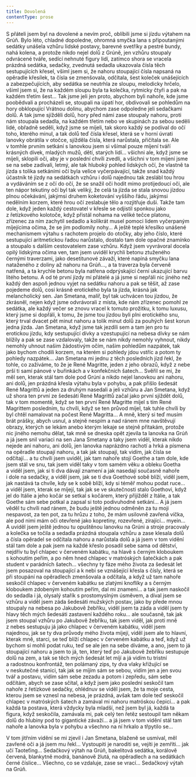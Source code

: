 ```yaml
---
title: Dovolená
contentType: prose
---
```


<section>

S přáteli jsem byl na dovolené a nevím proč, oblíbili jsme si jízdu výtahem na Grúň. Bylo léto, chladné dopoledne, ohromná smyčka lana s připoutanými sedátky unášela vzhůru lidské postavy, barevné svetříky a pestré bundy, nahá kolena, a protože nikdo nejel dolů z Grúně, jen vzhůru stoupaly odvrácené tváře, sedící nehnuté figury lidí, zatímco shora se vracela prázdná sedátka, sedačky, zvednutá sedadla ukazovala čísla těch sestupujících křesel, všiml jsem si, že nahoru stoupající čísla napsaná na opěradle křesílek, ta čísla se zmenšovala, odčítala, šest koleček unášejících a zabezpečujících, aby sedátka se neutrhla ze sloupu, melodicky hrčelo, všiml jsem si, že na každém sloupu byla ta kolečka, rytmicky čtyři a pak na každém třetím šest… Tak jsme jeli jen proto, abychom byli nahoře, kde jsme poobědvali a procházeli se, stoupali na úpatí hor, obdivovali se pohledům na hory obklopující Vrátnou dolinu, abychom zase odpoledne jeli sedačkami dolů. A tak jsme sjížděli dolů, hory před námi zase stoupaly nahoru, proti nám stoupala sedadla, na každém třetím nebo ve skupinách za sebou seděli lidé, obřadně seděli, když jsme se míjeli, tak skoro každý se podíval do očí toho, kterého minul, a tak dolů teď čísla křesel, která se v horní úvrati lanovky obrátila v otočce, sjížděla čísla, která narůstala, přičítala se. Ale v tomhle prvním setkání s lanovkou jsem si všímal pouze míjení tváří krásných dívek, mladých mužů, dětí, starých lidí… všichni ale, když jsme se míjeli, sklopili oči, aby je v poslední chvíli zvedli, a všichni v tom míjení jsme se na sebe zadívali, letmý, ale tak hluboký pohled lidských očí, že vlastně ta jízda s tolika setkáními očí byla velice vyčerpávající, takže snad každý účastník té jízdy na sedátkách vzhůru i dolů najednou tak zeslábl tou hrou a vydáváním se z očí do očí, že se snažil oči hodit mimo protijedoucí oči, ale ten nápor tekutiny očí byl tak veliký, že celá ta jízda se stala snovou jízdou plnou očekávání, jakýmsi druhem koketování vyššího řádu, jakýmsi nedělním korzem, které hrou očí zeslabuje tělo a rozjitřuje duši. Takže tam dole, když jeden každý cestovatel v křesle se odjistil sponkou jako z řetízkového kolotoče, když přistál nohama na veliké tečce platonu, zřízenec za ním zachytil sedadlo a kolikrát musel pomoci lidem vyčerpaným míjejícíma očima, že se jim podlomily nohy… A ještě teplé křesílko unášené mechanismem výtahu s rachotem projelo do otočky, aby jeho číslo, které sestupující aritmetickou řadou narůstalo, dostalo tam dole opačné znamínko a stoupalo s dalším cestovatelem zase vzhůru. Když jsem vyvrávoral docela opilý lidskýma očima ven, tam jsem uviděl krychli betonu ztuženého černými traverzami, jako desetitunové závaží, které napíná smyčku lana nataženého z doliny až nahoru na Grúň…, a ta traverza byla červeně natřená, a ta krychle betonu byla natřena odprýskající černí ukazující barvu litého betonu. A od té první jízdy mí přátelé a já jsme si nepřáli nic jiného než každý den aspoň jednou vyjet na sedátku nahoru a pak se těšit, až zase pojedeme dolů, cosi krásně erotického byla ta jízda, krásná jak melancholický sen. Jan Smetana, malíř, byl tak uchvácen tou jízdou, že zkrásněl, nejen když jsme odvrávorali z místa, kde nám zřízenec pomohl ze sedátka, ale každý večer se znovu vracel k tomuto prožitku, k tomu luxusu, který jsme si dopřáli, k tomu, že jsme tou jízdou byli plni erotického snu, který trval dvacet pět minut nahoru a tolik minut dolů za pouhých šest korun jedna jízda. Jan Smetana, když jsme tak jezdili sem a tam jen pro tu erotickou jízdu, kdy sestupující dívky a vzestupující na nebesa dívky se nám blížily a pak se zase vzdalovaly, takže se nám nikdy nemohly vyhnout, nikdy nemohly uhnout našim žádostivým očím, našim pohledům nazpátek, tak jako bychom chodili korzem, na kterém si pohledy jdou vstříc a potom ty pohledy nazpátek… Jan Smetana mi jednu z těch posledních jízd řekl, že tohle, co zažíváme, to že je René Magritte, jeden z jeho obrazů, když z nebe prší ti samí pánové v buřinkách a v konfekčních šatech… Svěřil se mi, že měl sen, kterak stál tam dole pod Grúní a nikdo nejel lanovkou ani nahoru, ani dolů, jen prázdná křesla výtahu byla v pohybu, a pak přišlo šedesát René Magrittů a jeden za druhým nasedali a jeli vzhůru a Jan Smetana, když už shora ten první ze šedesáti René Magrittů začal jako první sjíždět dolů, tak v tom momentě, když se ten první René Magritte míjel s tím René Magrittem posledním, tu chvíli, když se ten průvod míjel, tak tuhle chvíli by byl chtěl namalovat na počest René Magritta… A mně, který si teď musím brát prášky, abych usnul, a stejně nespím a nad ránem mne navštěvují obrazy, kterých se lekám anebo kterým lekaje se stejně přitakám, protože nic jiného nemohu dělat, tak mně se dneska opět zjevila ta lanovka na Grúň a já jsem snil variaci na sen Jana Smetany a taky jsem viděl, kterak nikdo nejede ani nahoru, ani dolů, jen lanovka naprázdno rachotí a hrká a písmena na opěradle stoupají nahoru, a tak jak stoupají, tak vidím, jak čísla se odčítají… a tu chvíli jsem uviděl, jak tam nahoře stojí Goethe a tam dole, kde jsem stál ve snu, tak jsem viděl taky v tom samém věku a obleku Goetha a viděl jsem, jak si ti dva dávají znamení a jak nasedají současně nahoře i dole na sedačky, a viděl jsem, jak se ti dva Goethové sobě blíží, viděl jsem, jak nastává ta chvíle, kdy se k sobě blíží, kdy si téměř mohou podat ruce… a viděl jsem, kterak se míjejí, tak jak se ve skutečnosti stalo Goethovi, když jel do Itálie a jeho kočár se setkal s kočárem, který přijížděl z Itálie, a tak Goethe sám sebe potkal a zapsal si toto podivuhodné setkání… A já jsem věděl tu chvíli nad ránem, že budu ještě jednou odměněn za tu moji nespavost, za ten pot, za tu hrůzu z toho, že mám usilovně zavřená víčka, ale pod nimi mám oči otevřené jako kopretiny, rozevřené, zírající… myein… A uviděl jsem ještě jednou tu opuštěnou lanovku na Grúni a stroje pracovaly a kolečka se točila a sedadla prázdná stoupala vzhůru a zase klesala dolů a čísla opěradel se odčítala nahoru a narůstala dolů a já jsem v tom vidění stál tam dole a pak jsem na každé křeslo posadil sebe sama od dětství, nejdřív tu byl chlapec v červeném kabátku, na hlavě s černým kloboukem s kohoutím peřím, a po něm hned chlapec v matróských šatečkách a pak student v parádních šatech… všechny ty fáze mého života za šedesát let jsem posazoval na stoupající a k nebi se vznášející křesla s čísly, která se při stoupání na opěradlech zmenšovala a odčítala, a když už tam nahoře seskočil chlapec v červeném kabátku se zlatými knoflíky a s černým kloboukem zdobeným kohoutím peřím, dal mi znamení… a tak jsem naskočil do sedadla i já, olysalý stařík s prostomyslným úsměvem, a díval jsem se vzhůru a viděl jsem záda šedesáti mužských postav, jako by přede mnou stoupaly na nebesa po Jakubově žebříku, viděl jsem ta záda a viděl jsem ty hlavy těch mých šedesáti zastavení každého roku… ale současně, tak jak jsem stoupal vzhůru po Jakubově žebříku, tak jsem viděl, jak proti mně z nebes sestupuju já jako chlapec v červeném kabátku, viděl jsem najednou, jak se ty dva průvody mého života míjejí, viděl jsem ale to hlavní, kterak mně, starci, se teď blíží chlapec v červeném kabátku a teď, když už bychom si mohli podat ruku, teď se ale jen na sebe díváme, a ano, jsem to já stoupající nahoru a jsem to já, ten, který teď po Jakubově žebříku sestupuje dolů na zem, a tak se těch mých šedesát let míjí a já vidím tu tristní a radostnou konfrontáž, ten polámaný zips, ty dva vlaky křižující se v neskutečné stanici, tak jak se míjím sám se sebou, vidím jen a jen svou tvář a postavu, vidím sám sebe zezadu a potom i zepředu, sám sebe odčítám, abych se zase sčítal, a když jsem jako poslední seskočil tam nahoře z řetízkové sedačky, ohlédnuv se viděl jsem, že ta moje cesta, kterou jsem se vznesl na nebesa, je prázdná, avšak tam dole teď seskočil chlapec v matróských šatech a zamával mi nahoru matróskou čepicí… a pak každá ta postava, která vždycky byla mladší, než jsem byl já, každá ta figura, když seskočila, zamávala mi, pak celý ten řetěz sestoupil tam někam dolů do hlubiny pod to gigantické závaží… a já jsem v tom vidění stál tam nahoře a lanovka byla v pohybu a všechno na ní hrkalo a třpytilo se…

V tom jitřním vidění se mi zjevil i Jan Smetana, blaženě se usmíval, měl zavřené oči a já jsem mu řekl… Vystoupiti je naroditi se, vejíti je zemříti… jak učí Taoteťing… Sedačkový výtah na Grúň, bakelitová sedátka, korálově červená, blankytně modrá, banánově žlutá, na opěradlech a na sedátkách černé číslice… Všechno, co se vzdaluje, zase se vrací… Sedačkový výtah na Grúň.

</section>
